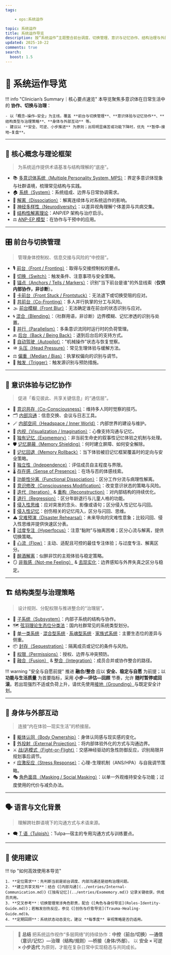```yaml
---
tags:

    - ops:系统运作

topic: 系统运作
title: 系统运作导览
description: 按“系统运作”主题整合前台调度、切换管理、意识与记忆协作、结构治理与外部互动的核心词条，提供可扫描导航与安全实践提示。
updated: 2025-10-22
comments: true
search:
  boost: 1.5
---
```


# 🧭 系统运作导览

!!! info "Clinician’s Summary｜核心要点速览"
    本导览聚焦多意识体在日常生活中的 **协作、切换与治理**：

    - 以「概念—操作—安全」为主线，覆盖 **前台与切换管理**、**意识体验与记忆协作**、**结构类型与治理策略**、**身体与外部互动** 等。
    - 建议以 **安全、可逆、小步推进** 为原则；出现明显痛苦或功能下降时，优先 **暂停—接地—复盘**。

---

## 🧱 核心概念与理论框架

> 为系统运作提供术语基准与结构理解的“底座”。

- 📚 [多意识体系统（Multiple Personality System, MPS）](../entries/Multiple_Personality_System.md)：界定多意识体现象与社群语境，梳理常见结构与实践。
- 🏠 [系统（System）](../entries/System.md)：系统组成、边界与日常协调需求。
- 🧩 [解离（Dissociation）](../entries/Dissociation.md)：解离连续体与对系统运作的影响。
- 🧠 [神经多样性（Neurodiversity）](../entries/Neurodiversity.md)：以差异视角理解个体差异与共病交集。
- 🧬 [结构性解离理论](../entries/Structural-Dissociation-Theory.md)：ANP/EP 架构与治疗启示。
- ⚖️ [ANP-EP 模型](../entries/Apparently-Normal-Part-Emotional-Part-Model.md)：在协作与干预中的应用。

---

## 🎛️ 前台与切换管理

> 管理身体控制权、信息交接与风险的“中控层”。

- 🎙️ [前台（Front / Fronting）](../entries/Front-Fronting.md)：取得与交接控制权的要点。
- 🔁 [切换（Switch）](../entries/Switch.md)：触发条件、注意事项与安全策略。
- 🧷 [锚点（Anchors / Tells / Markers）](../entries/Anchors.md)：识别"当下前台是谁"的外显线索（**仅供内部协作，非诊断**）。
- 🧯 [卡前台（Front Stuck / Frontstuck）](../entries/Frontstuck.md)：无法退下或切换受阻的应对。
- 👥 [共前台（Co-Fronting）](../entries/Co-Fronting.md)：多人并行执掌的分工与风险。
- 🌫️ [前台模糊（Front Blur）](../entries/Front-Blur.md)：无法确定谁在前台的状态识别与应对。
- 🌀 [混合（Blending）](../entries/Blending.md)：（社群用语，非诊断）边界模糊、记忆渗透的识别与处置。
- 🧭 [并行（Parallelism）](../entries/Parallelism.md)：多条意识流同时运行时的负荷管理。
- 🔙 [后台（Back / Being Back）](../entries/Back-Being-Back.md)：退到后台后的支持方式。
- 🤖 [自动驾驶（Autopilot）](../entries/Autopilot.md)："机械操作"状态与恢复觉察。
- 🪖 [头压（Head Pressure）](../entries/Head-Pressure.md)：常见生理体验与缓解方法。
- ⚖️ [偏重（Median / Bias）](../entries/Median-Bias.md)：执掌权偏向的识别与调节。
- 🚨 [触发（Trigger）](../entries/Trigger.md)：触发源识别与预防措施。

---

## 🧠 意识体验与记忆协作

> 促进「看见彼此、共享关键信息」的“通信层”。

- 👀 [意识共存（Co-Consciousness）](../entries/Co-Consciousness.md)：维持多人同时觉察的技巧。
- 🗂️ [内部沟通](../entries/Internal-Communication.md)：信息交换、会议与日志工具。
- 🪄 [内部空间（Headspace / Inner World）](../entries/Headspace-Inner-World.md)：内部世界的建设与维护。
- 🎨 [内视（Visualization / Imagination）](../entries/Visualization-Imagination.md)：心像支持沟通与记忆。
- 🧳 [独有记忆（Exomemory）](../entries/Exomemory.md)：非当前生命史的叙事性记忆体验之机制与处理。
- 🛡️ [记忆屏蔽（Memory Shielding）](../entries/Memory-Shielding.md)：何时建立屏障、如何安全解除。
- 🔄 [记忆回退（Memory Rollback）](../entries/Memory-Rollback.md)：当下体验被旧记忆框架覆盖时的定向与安全策略。
- 🧷 [独立性（Independence）](../entries/Independence.md)：评估成员自主程度与界限。
- 🌡️ [存在感（Sense of Presence）](../entries/Sense-Of-Presence.md)：在场与否的体感线索。
- 🧪 [功能性分离（Functional Dissociation）](../entries/Functional-Dissociation.md)：区分工作分流与病理性解离。
- 🧰 [意识修改（Consciousness Modification）](../entries/Consciousness-Modification.md)：改变意识状态的策略与风险。
- 🔁 [迭代（Iteration）](../entries/Iteration.md) & [重构（Reconstruction）](../entries/Reconstruction.md)：对内部结构的持续优化。
- 🧸 [退行（Regression）](../entries/Regression.md)：区分年龄退行与儿童人格的功能。
- 💭 [侵入性思维](../entries/Intrusive-Thoughts.md)：应对突发的念头、影像或语句；区分侵入性记忆与闪回。
- 🧠 [侵入性记忆](../entries/Intrusive-Memory.md)：创伤相关的记忆闯入，区分与闪回、思维。
- ⚠️ [灾难预演（Disaster Rehearsal）](../entries/Disaster-Rehearsal.md)：未来导向的灾难性意象；比较闪回、侵入性思维并提供快速区分表。
- 🎯 [过度专注（Hyperfocus）](../entries/Hyperfocus.md)：注意“黏附”与抽离困难；区分心流与解离，提供切换策略。
- 🧊 [心流（Flow）](../entries/Flow.md)：主动、适配且可控的最佳专注体验；与过度专注、解离区分。
- 🥴 [醉酒解离](../entries/Alcohol-Induced-Dissociation.md)：似醉非饮的主观体验与稳定策略。
- 🪞 [非我感（Not-me Feeling）](../entries/Not-Me-Feeling.md) & [去现实化](../entries/Derealization.md)：边界感知与外界失真之区分与稳定。

---

## 🏗️ 结构类型与治理策略

> 设计规则、分配权限与推进整合的“治理层”。

- 🧩 [子系统（Subsystem）](../entries/Subsystem.md)：内部子系统的结构与协作。
- 🗺️ [弦羽理论生态位分类法](../entries/Xianyu-Theory-Niche-Classification.md)：国内社群常见的系统类型划分。
- 🧭 [单一类系统](../entries/Single-Class-Systems-Xianyu.md) · [混合型系统](../entries/Mixed-Systems-Xianyu.md) · [系魂型系统](../entries/Soul-Linked-Systems-Xianyu.md) · [家族式系统](../entries/Family-Systems-Xianyu.md)：主要生态位的差异与侧重。
- 📦 [封存（Sequestration）](../entries/Sequestration.md)：隔离成员或记忆的条件与风险。
- 🔐 [权限（Permissions）](../entries/Permissions.md)：授权、边界与冲突预防。
- 🤝 [融合（Fusion）](../entries/Fusion.md) & [整合（Integration）](../entries/Integration.md)：成员合并或协作整合的路径。

!!! warning "安全与自愿前提"
    推进 **融合/整合** 应以 **安全、稳定与自愿** 为前提；以 **功能与生活质量** 为首要指标，采用 **小步—评估—回顾** 节奏，允许 **随时暂停或回滚**。若出现强烈不适或负荷上升，请优先使用[接地（Grounding）](../entries/Grounding.md)与既定安全计划。

---

## 🧍 身体与外部互动

> 连接“内在体验—现实生活”的桥接层。

- 🧠 [躯体认同（Body Ownership）](../entries/Body-Ownership.md)：身体认同感与现实感的变化。
- 🔭 [外投射（External Projection）](../entries/External-Projection.md)：将内部体验外化的方式与沟通边界。
- ⚔️ [战/逃模式（Fight-or-Flight）](../entries/Fight-or-Flight.md)：交感神经驱动的急性防御反应，识别局限并规划事后调节。
- ⚡ [应激反应（Stress Response）](../entries/Stress-Response.md)：心理-生理机制（ANS/HPA）与自我调节策略。
- 🎭 [角色面具（Masking / Social Masking）](../entries/Masking.md)：以单一外观维持安全与功能；过度使用的代价与减负办法。

---

## 🗣️ 语言与文化背景

> 理解跨社群语境下的沟通方式与术语来源。

- 🗨️ [T 语（Tulpish）](../entries/Tulpish.md)：Tulpa—宿主的专用沟通方式与训练要点。

---

## 🧩 使用建议

!!! tip "如何高效使用本导览"

    1. **定位需求**：先判断当前是前台调度、内部沟通还是结构治理问题。
    2. **建立共享文档**：结合《[内部沟通](../entries/Internal-Communication.md)》《[独有记忆](../entries/Exomemory.md)》记录关键收获，供成员共用。
    3. **交叉参考**：切换管理常涉角色职责，配合《[角色与身份导览](Roles-Identity-Guide.md)》；若触发创伤反应，参见《[创伤与疗愈导览](Trauma-Healing-Guide.md)》。
    4. **定期回顾**：系统状态动态变化，建议 **每季度** 审视策略是否仍适用。

---

> 🧩 **总结**
> 把系统运作视作“多层网络”的持续协作：**中控（前台/切换）—通信（意识/记忆）—治理（结构/规则）—桥接（身体/外部）**。
> 以 **安全 × 可逆 × 小步迭代** 为原则，才能在复杂日常中实现稳态与共同成长。
